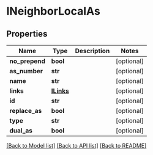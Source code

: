 # INeighborLocalAs

## Properties
Name | Type | Description | Notes
------------ | ------------- | ------------- | -------------
**no_prepend** | **bool** |  | [optional] 
**as_number** | **str** |  | [optional] 
**name** | **str** |  | [optional] 
**links** | [**ILinks**](ILinks.md) |  | [optional] 
**id** | **str** |  | [optional] 
**replace_as** | **bool** |  | [optional] 
**type** | **str** |  | [optional] 
**dual_as** | **bool** |  | [optional] 

[[Back to Model list]](../README.md#documentation-for-models) [[Back to API list]](../README.md#documentation-for-api-endpoints) [[Back to README]](../README.md)


